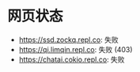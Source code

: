 # 网页状态
- https://ssd.zockq.repl.co: 失败
- https://qi.limqin.repl.co: 失败 (403)
- https://chatai.cokio.repl.co: 失败
